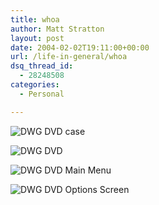 ```yaml
---
title: whoa
author: Matt Stratton
layout: post
date: 2004-02-02T19:11:00+00:00
url: /life-in-general/whoa
dsq_thread_id:
  - 28248508
categories:
  - Personal

---
```

![DWG DVD case][1]

![DWG DVD][2]

![DWG DVD Main Menu][3]

![DWG DVD Options Screen][4]

 [1]: https://dancingwithgaia.com/images/dwgdvdcheckout.jpg
 [2]: https://dancingwithgaia.com/images/discimage.jpg
 [3]: https://dancingwithgaia.com/images/mainmenuscreen.jpg
 [4]: https://dancingwithgaia.com/images/optionsscreen.jpg